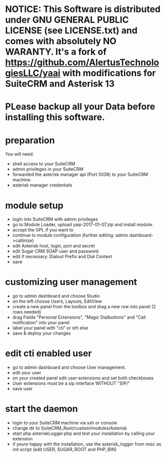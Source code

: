# NOTICE: This Software is distributed under GNU GENERAL PUBLIC LICENSE (see LICENSE.txt) and comes with absolutely NO WARANTY. It's a fork of https://github.com/AlertusTechnologiesLLC/yaai with modifications for SuiteCRM and Asterisk 13

# PLease backup all your Data before installing this software.

# preparation
You will need:
- shell access to your SuiteCRM
- admin privileges in your SuiteCRM
- forwarded the asterisk manager api (Port 5038) to your SuiteCRM machine.
- asterisk manager credentials

# module setup
- login into SuiteCRM with admin privileges
- go to Module Loader, upload yaai-2017-01-07.zip and install module.
- accept the GPL if you want to
- continue to module configuration (further editing: admin dashboard->callinize)
- edit Asterisk host, login, port and secret
- edit Sugar CRM SOAP user and password
- edit if necessary: Dialout Prefix and Dial Context
- save

# customizing user management
- go to admin dashboard and choose Studio
- on the left choose Users, Layouts, EditView
- create a new panel from the toolbox and drag a new row into panel (2 rows needed)
- drag Fields "Personal Extensions", "Magic Dialbuttons" and "Call notification" into your panel
- label your panel with "cti" or sth else
- save & deploy your changes

# edit cti enabled user
- go to admin dashboard and choose User management.
- edit your user
- on your created panel edit user extensions and set both checkboxes
- User extensions must be a sip interface WITHOUT "SIP/"
- save user

# start the daemon
- login to your SuiteCRM machine via ssh or console
- change dir to SuiteCRM_Root/custom/modules/Asterisk
- start php asteriskLogger.php and test your installation by calling your extension
- if youre happy with the installation, use the asterisk_logger from misc as init script (edit USER, SUGAR_ROOT and PHP_BIN)
